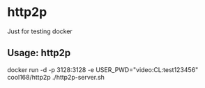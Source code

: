# http2p
Just for testing docker
## Usage: http2p
docker run -d -p 3128:3128 -e USER_PWD="video:CL:test123456" cool168/http2p ./http2p-server.sh
